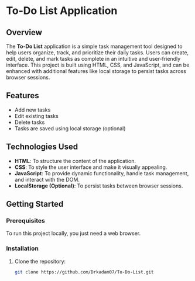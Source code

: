 # To-Do List Application

## Overview

The **To-Do List** application is a simple task management tool designed to help users organize, track, and prioritize their daily tasks. Users can create, edit, delete, and mark tasks as complete in an intuitive and user-friendly interface. This project is built using HTML, CSS, and JavaScript, and can be enhanced with additional features like local storage to persist tasks across browser sessions.

## Features

- Add new tasks
- Edit existing tasks
- Delete tasks
- Tasks are saved using local storage (optional)

## Technologies Used

- **HTML**: To structure the content of the application.
- **CSS**: To style the user interface and make it visually appealing.
- **JavaScript**: To provide dynamic functionality, handle task management, and interact with the DOM.
- **LocalStorage (Optional)**: To persist tasks between browser sessions.

## Getting Started

### Prerequisites

To run this project locally, you just need a web browser.

### Installation

1. Clone the repository:
   ```bash
   git clone https://github.com/Drkadam07/To-Do-List.git
